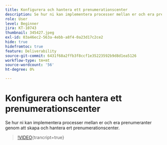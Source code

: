 ```yaml
---
title: Konfigurera och hantera ett prenumerationscenter
description: Se hur ni kan implementera processer mellan er och era prenumeranter genom att skapa och hantera ert prenumerationscenter.
role: User
level: Beginner
jira: KT-10743
thumbnail: 345427.jpeg
exl-id: 03a46ec2-563a-4ebb-a8f4-0a23d17c2ce2
hide: true
hidefromtoc: true
feature: Deliverability
source-git-commit: 6431f68a2ffb3f8ccf1e35223592b9d8d1ea5126
workflow-type: tm+mt
source-wordcount: '56'
ht-degree: 0%

---
```


# Konfigurera och hantera ett prenumerationscenter

Se hur ni kan implementera processer mellan er och era prenumeranter genom att skapa och hantera ert prenumerationscenter.

>[!VIDEO](https://video.tv.adobe.com/v/345427/?quality=12&learn=on){trancript=true}
